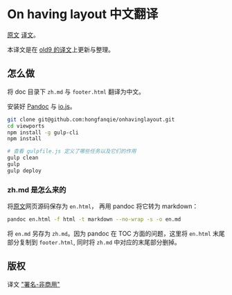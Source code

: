 # On having layout 中文翻译

[原文](http://www.satzansatz.de/cssd/onhavinglayout.html)
[译文](https://hongfanqie.github.io/onhavinglayout)。

本译文是在 [old9 的译文](https://github.com/old9/on-having-layout-zh-cns/)上更新与整理。

## 怎么做

将 doc 目录下 `zh.md` 与 `footer.html` 翻译为中文。

安装好 [Pandoc](http://johnmacfarlane.net/pandoc/) 与 [io.js](https://iojs.org/)。

```bash
git clone git@github.com:hongfanqie/onhavinglayout.git
cd viewports
npm install -g gulp-cli
npm install

# 查看 gulpfile.js 定义了哪些任务以及它们的作用
gulp clean
gulp
gulp deploy
```

### zh.md 是怎么来的

将[原文](http://www.satzansatz.de/cssd/onhavinglayout.html)网页源码保存为 `en.html`， 再用 pandoc 将它转为 markdown：

```bash
pandoc en.html -f html -t markdown --no-wrap -s -o en.md
```

将 `en.md` 另存为 `zh.md`。因为 pandoc 在 TOC 方面的问题，这里将 `en.html` 末尾部分复制到 `footer.html`, 同时将 `zh.md` 中对应的末尾部分删掉。

## 版权

译文 ["署名-非商用"](http://creativecommons.org/licenses/by-nc/4.0/)
